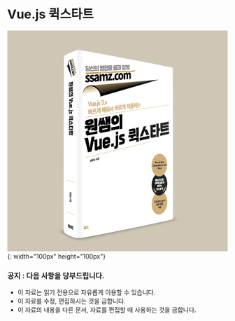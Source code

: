 # Vue.js 퀵스타트
![Vue.js 퀵스타트 책 표지](vue_입체표지.jpg){: width="100px" height="100px"}

### 공지 : 다음 사항을 당부드립니다.
* 이 자료는 읽기 전용으로 자유롭게 이용할 수 있습니다. 
* 이 자료를 수정, 편집하시는 것을 금합니다.
* 이 자료의 내용을 다른 문서, 자료를 편집할 때 사용하는 것을 금합니다.

